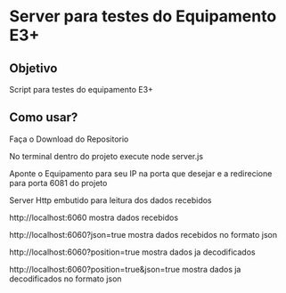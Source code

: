 # Server para testes do Equipamento E3+

## Objetivo
<p>Script para testes do equipamento E3+ </p>

## Como usar?

<p>Faça o Download do Repositorio </p>

<p>No terminal dentro do projeto execute node server.js </p>

<p>Aponte o Equipamento para seu IP na porta que desejar e a redirecione para porta 6081 do projeto </p>

<p> Server Http embutido para leitura dos dados recebidos </p>

<p> http://localhost:6060  mostra dados recebidos </p>
<p> http://localhost:6060?json=true  mostra dados recebidos no formato json </p>


<p> http://localhost:6060?position=true  mostra dados ja decodificados </p>
<p> http://localhost:6060?position=true&json=true  mostra dados ja decodificados no formato json </p>
